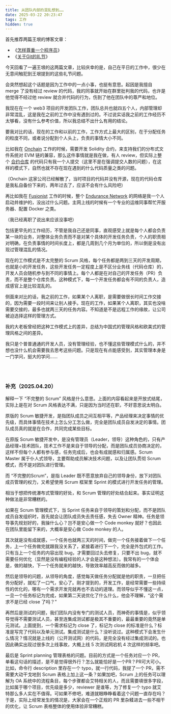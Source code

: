 ```yaml
---
title: 从团队内部的混乱想到……
date: 2025-03-22 20:23:47
tags: 工作
hidden: true
---
```


首先推荐两篇王垠的博客文章：

- 《[怎样尊重一个程序员](https://www.yinwang.org/blog-cn/2015/03/03/how-to-respect-a-programmer)》
- 《[关于Git的礼节](https://www.yinwang.org/blog-cn/2015/03/11/git-etiquette)》

今天回看了一遍王垠的这两篇文章，比较庆幸的是，自己在平日的工作中，很少在无意间触犯到王垠提到的这些礼节问题。

会突然想起这个话题是因为工作中的一点小事，也挺有意思。起因是我擅自 merge 了没有经过 review 的代码，我的同事就开始在群里批判我的代码，也许是他觉得不经过他 review 就合并代码的行为，伤到了他在团队中的尊严和地位。

我现在在一个 web3 项目的开发团队工作，团队总共也就四五个人，内部管理却非常混乱，这是我在之前的工作中没有遇到过的。不过说实话我之前的工作经历不太够看，没有什么参考价值，所以我总结不出什么有用的结论。

要我对比的话，现在的工作和以前的工作，工作方式上最大的区别，在于分配任务的粒度不同，或者说分配到个人头上，负责的事情大小不同。

比如我在 [Onchain](https://www.linkedin.com/company/onchain/) 工作的时候，需要开发 Solidity 合约，来支持我们的分布式文件系统对 EVM 链的兼容，那么这件事情就是我在做，有人 review，但实际上整个 [合约仓库](https://github.com/saveio-backup/savefs-contracts) 的代码只有我一个人提交（这里不是在强调提交人数的问题），在这样的模式下，自然也就不存在现在遇到的什么代码质量之类的问题。

（Onchain 这家公司已经解散了，当时项目的代码并没有开源，现在的代码仓库是我私自备份下来的，两年过去了，应该不会有什么风险吧）

再比如我在 [Fusionist](https://ace.fusionist.io/) 工作的时候，整个 [Endurance Network](https://explorer-endurance.fusionist.io/) 的网络是我一个人启动并维护的，没出过什么问题。主网上线的时候有一个专业的运维同事帮忙开服务器、配置 Docker 之类。

（我已经离职了说出来应该没事吧）

包括更早先的工作经历，不管是我自己还是同事，直观感受上就是每个人都会负责某一块的业务，对整体业务负责而不是对某个具体的开发任务负责，个人的职责相对明确，在负责事情的时间长度上，都是几周到几个月为单位的，所以倒是没有出现过管理混乱的情况。

现在的工作模式是不太完整的 Scrum 风格，每个任务都是两到三天的开发周期，也就是小的开发任务，这些开发任务一定程度上是不区分业务线（代码仓库）的，开发人员会随机参与到不同的事情上。每个人都是在对自己的开发任务（PR）负责，而不是整个仓库负责。这种模式下，每一个开发任务都会有不同的负责人，造成感官上是比较混乱的。

侧面来对比的话，我之前的工作，如果某个人离职，是需要做很长时间工作交接的，因为需要一段时间来让别人接手。现在的工作，如果某个人离职，其实也没啥需要交接的，最多也就两三天的任务内容。不知道是不是远程工作的缘故，让公司被迫选择这样的管理方式。

我的大老板曾经把这种工作模式上的差异，总结为中国式的管理风格和欧美式的管理风格之间的差异。

我只是个普普通通的开发人员，没有管理经验，也不懂这些管理模式什么的，并不想也没什么机会需要我去思考这些问题。只是现在有点能感受到，其实管理本身是一门学问，挺大的学问……


<br><br>

### 补充（2025.04.20）


解释一下 “不完整的 Scrum” 风格是什么意思。上面的内容看起来是开放式结尾，实际上是在对 Scrum 风格表达不满，只是因为当时还在职，不好意思说太明白。

原版的 Scrum 敏捷开发，是指团队成员之间互相平等，产品经理来决定事情的优先级，而具体事情在技术上怎么分工怎么做，完全是团队成员自发决定的事情。团队成员真的就是在合作，共同完成某些目标。

在原版 Scrum 敏捷开发中，是没有管理员（Leader，领导）这种角色的，只有产品经理+技术团队，技术工作不是来自于领导的分配，而是团队成员协商决定的，这样不但每个人都有参与感，任务完成后，也会有成就感和归属感。Scrum Master 属于仆人式领导，主要帮助成员解决技术问题，以及让团队贯彻 Scrum 模式，而不是对团队进行管理。

而 “不完整的Scrum”，是指 Leader 既不愿意放弃自己的领导身份，放下对团队成员管理的权力，又希望使用 Scrum 框架里 Sprint 的模式进行开发任务的管理。

相当于想把传统瀑布式管理的好处，和 Scrum 管理的好处结合起来。事实证明这种做法是非常糟糕的。

如果在 Scrum 管理模式下，当 Sprint 任务来自于领导的策划和分配，而不是团队成员自发组织时，首先就会让团队成员失去责任感，失去 Owner 精神。任务是领导事先规划好的，我操什么心？岂不是安心做一个 Code monkey 就好？也因此在团队里能留下来的，大概率是安心做 Code monkey 的人。

其次就是没有成就感，一个任务也就两三天的时间，做完一个任务接着做下一个任务，上一个任务做完就跟我没关系了，紧接着进行下一个，完全是外包式的工作。只有当上一个任务的内容出现 bug，才需要回过头去修复，只要不出 bug，就不需要任何优化（显然是没有编程经验的人才会是这种想法）。我常有的一个体会是，做的越快，下一个任务就来的越快，导致效率越高反而做的越多。

然后是领导的问题，从领导的角度，感觉每天做任务分配就是他的职责，一旦把任务分配好，就松了一口气，安心了。刚才提到的，开发工作，是经常需要一些持续性的优化的，哪有一个需求开发完就再也不去动的道理。而领导似乎不懂这一点，一旦一个任务标记为完成，如果第二天说优化了什么什么，他会不理解，“这个需求不是已经 close 了吗？”

再然后是测试的问题，我们团队内没有专门的测试人员，而神奇的事情是，似乎领导觉得不需要测试人员，甚至连集成测试都是极其不重要的，最最重要的竟然是单元测试。上面提到，一个需求标记为 close 了，标记为 close 的标准是什么？标准是写完了代码以及单元测试。集成测试是什么？没听说过。这种模式下会发生什么情况？情况就是上线的（公开测试网）的代码，是完全没有经过集成测试的。也因此确实出现过很多次上线事故，大概上线 5 次测试网宕机 4 次这样的频率吧。

最后是 Sprint planning 管理表格的问题。目前的方式是一个任务对应一个 PR，单看这句话的描述，是不是觉得很外行？怎么就能恰好是一个PR？PR可大可小。比如，命令行 description 里存在一个 typo，就一行代码，我提了一个 PR，需不需要大动干戈地到 Scrum 表格上加上这一条？如果加吧，Scrum 上的任务可以理解为 OA 系统中的流程条目，每个步骤都会艾特相关的人，而且需要填很多字段，比如属于哪个项目，优先级是多少，reviewer 是谁等，为了修复一个 typo 就艾特那么多人实在不值得。可如果不修吧，难道就眼睁睁看着这个问题一直存在吗？于是，实际上经常发生的情况是，大家会在一个正规的 PR 里杂糅进去一些不相干的优化，让 Scrum 表格整体的使用体验非常糟糕。